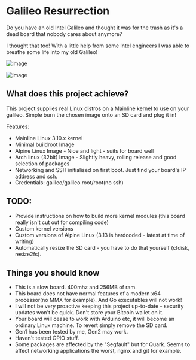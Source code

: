 # Galileo Resurrection
Do you have an old Intel Galileo and thought it was for the trash as it's a dead board that nobody cares about anymore?

I thought that too! With a little help from some Intel engineers I was able to breathe some life into my old Galileo!


![image](https://user-images.githubusercontent.com/1159924/114682307-de4ec180-9d06-11eb-9cbf-6824e44cb36a.png)

![image](https://user-images.githubusercontent.com/1159924/114681955-8ca63700-9d06-11eb-85a9-0f5da03979d4.png)


## What does this project achieve?

This project supplies real Linux distros on a Mainline kernel to use on your galileo. Simple burn the chosen image onto an SD card and plug it in!

Features:

* Mainline Linux 3.10.x kernel
* Minimal buildroot Image
* Alpine Linux Image - Nice and light - suits for board well
* Arch linux (32bit) Image - Slightly heavy, rolling release and good selection of packages
* Networking and SSH initialised on first boot. Just find your board's IP address and ssh.
* Credentials: galileo/galileo root/root(no ssh)

## TODO:

* Provide instructions on how to build more kernel modules (this board really isn't cut out for compiling code)
* Custom kernel versions
* Custom versions of Alpine Linux (3.13 is hardcoded - latest at time of writing)
* Automatically resize the SD card - you have to do that yourself (cfdisk, resize2fs).

## Things you should know

* This is a slow board. 400mhz and 256MB of ram.
* This board does not have normal features of a modern x64 processor(no MMX for example). And Go executables will not work!
* I will not be very proactive keeping this project up-to-date - security updates won't be quick. Don't store your Bitcoin wallet on it.
* Your board will cease to work with Arduino etc, it will become an ordinary Linux machine. To revert simply remove the SD card.
* Gen1 has been tested by me, Gen2 may work.
* Haven't tested GPIO stuff.
* Some packages are affected by the "Segfault" but for Quark. Seems to affect networking applications the worst, nginx and git for example.







